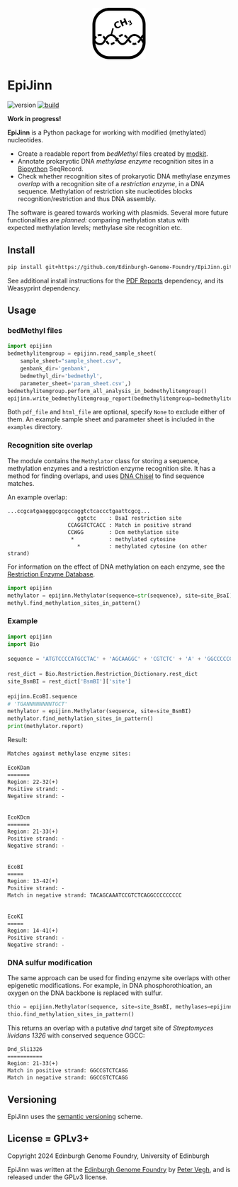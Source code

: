<p align="center">
<img alt="EpiJinn logo" title="EpiJinn" src="images/epijinn.png" width="120">
</p>

# EpiJinn

![version](https://img.shields.io/badge/current_version-0.2.0-blue)
[![build](https://github.com/Edinburgh-Genome-Foundry/EpiJinn/actions/workflows/build.yml/badge.svg)](https://github.com/Edinburgh-Genome-Foundry/EpiJinn/actions/workflows/build.yml)

**Work in progress!**

**EpiJinn** is a Python package for working with modified (methylated) nucleotides.

* Create a readable report from *bedMethyl* files created by [modkit](https://github.com/nanoporetech/modkit/).
* Annotate prokaryotic DNA *methylase enzyme* recognition sites in a [Biopython](https://biopython.org/) SeqRecord.
* Check whether recognition sites of prokaryotic DNA methylase enzymes *overlap* with a recognition site of a *restriction enzyme*, in a DNA sequence. Methylation of restriction site nucleotides blocks recognition/restriction and thus DNA assembly.

The software is geared towards working with plasmids. Several more future functionalities are *planned:* comparing methylation status with expected methylation levels; methylase site recognition etc.

## Install

```bash
pip install git+https://github.com/Edinburgh-Genome-Foundry/EpiJinn.git
```

See additional install instructions for the [PDF Reports](https://github.com/Edinburgh-Genome-Foundry/pdf_reports) dependency,
and its Weasyprint dependency.

## Usage

### bedMethyl files

```python
import epijinn
bedmethylitemgroup = epijinn.read_sample_sheet(
    sample_sheet="sample_sheet.csv",
    genbank_dir='genbank',
    bedmethyl_dir='bedmethyl',
    parameter_sheet='param_sheet.csv',)
bedmethylitemgroup.perform_all_analysis_in_bedmethylitemgroup()
epijinn.write_bedmethylitemgroup_report(bedmethylitemgroup=bedmethylitemgroup, pdf_file="report.pdf", html_file="report.html")
```

Both `pdf_file` and `html_file` are optional, specify `None` to exclude either of them.
An example sample sheet and parameter sheet is included in the `examples` directory.

### Recognition site overlap

The module contains the `Methylator` class for storing a sequence, methylation enzymes and a restriction enzyme recognition site. It has a method for finding overlaps, and uses [DNA Chisel](https://edinburgh-genome-foundry.github.io/DnaChisel/) to find sequence matches.

An example overlap:

    ...ccgcatgaagggcgcgccaggtctcaccctgaattcgcg...
                          ggtctc    : BsaI restriction site
                       CCAGGTCTCACC : Match in positive strand
                       CCWGG        : Dcm methylation site
                        *           : methylated cytosine
                          *         : methylated cytosine (on other strand)

For information on the effect of DNA methylation on each enzyme, see the [Restriction Enzyme Database](http://rebase.neb.com/rebase/rebms.html).

```python
import epijinn
methylator = epijinn.Methylator(sequence=str(sequence), site=site_BsaI)
methyl.find_methylation_sites_in_pattern()
```

### Example

```python
import epijinn
import Bio

sequence = 'ATGTCCCCATGCCTAC' + 'AGCAAGGC' + 'CGTCTC' + 'A' + 'GGCCCCCCCCCCCCA'  # seq + EcoBI (+ BsmBI +) EcoBI + seq

rest_dict = Bio.Restriction.Restriction_Dictionary.rest_dict
site_BsmBI = rest_dict['BsmBI']['site']

epijinn.EcoBI.sequence
# 'TGANNNNNNNNTGCT'
methylator = epijinn.Methylator(sequence, site=site_BsmBI)
methylator.find_methylation_sites_in_pattern()
print(methylator.report)
```

Result:

    Matches against methylase enzyme sites:

    EcoKDam
    =======
    Region: 22-32(+)
    Positive strand: -
    Negative strand: -


    EcoKDcm
    =======
    Region: 21-33(+)
    Positive strand: -
    Negative strand: -


    EcoBI
    =====
    Region: 13-42(+)
    Positive strand: -
    Match in negative strand: TACAGCAAATCCGTCTCAGGCCCCCCCCC


    EcoKI
    =====
    Region: 14-41(+)
    Positive strand: -
    Negative strand: -

### DNA sulfur modification

The same approach can be used for finding enzyme site overlaps with other epigenetic modifications. For example, in DNA phosphorothioation, an oxygen on the DNA backbone is replaced with sulfur.

```python
thio = epijinn.Methylator(sequence, site=site_BsmBI, methylases=epijinn.DND)
thio.find_methylation_sites_in_pattern()
```

This returns an overlap with a putative *dnd* target site of *Streptomyces lividans 1326* with conserved sequence GGCC:

    Dnd_Sli1326
    ===========
    Region: 21-33(+)
    Match in positive strand: GGCCGTCTCAGG
    Match in negative strand: GGCCGTCTCAGG

## Versioning

EpiJinn uses the [semantic versioning](https://semver.org) scheme.

## License = GPLv3+

Copyright 2024 Edinburgh Genome Foundry, University of Edinburgh

EpiJinn was written at the [Edinburgh Genome Foundry](https://edinburgh-genome-foundry.github.io/)
by [Peter Vegh](https://github.com/veghp), and is released under the GPLv3 license.
